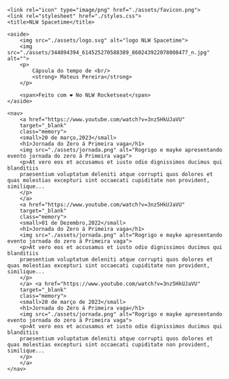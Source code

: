 <!DOCTYPE html>
<html lang="pt-br">
<head>
    <meta charset="UTF-8">
    <meta http-equiv="X-UA-Compatible" content="IE=edge">
    <meta name="viewport" content="width=device-width, initial-scale=1.0">
    <link rel="preconnect" href="https://fonts.googleapis.com">
    <link rel="preconnect" href="https://fonts.gstatic.com" crossorigin>
    <link href="https://fonts.googleapis.com/css2?family=Inter:wght@600&family=Roboto:wght@400;700&display=swap" rel="stylesheet">

    <link rel="icon" type="image/png" href="./assets/favicon.png">
    <link rel="stylesheet" href="./styles.css">
    <title>NLW Spacetime</title>
    
</head>
<body>

    <aside>
        <img src="./assets/logo.svg" alt="logo NLW Spacetime">
        <img src="./assets/344894394_614525270588389_860243922078008477_n.jpg" alt="">
        <p>
            Cápsula do tempo de <br/> 
            <strong> Mateus Pereira</strong>
        </p>    

        <span>Feito com ❤️ No NLW Rocketseat</span>
    </aside>

    <nav>
        <a href="https://www.youtube.com/watch?v=3nz5HkUJaVU"  
        target="_blank" 
        class="memory">
        <small>20 de março,2023</small>
        <h1>Jornada do Zero á Primeira vaga</h1>
        <img src="./assets/jornada.png" alt="Rogrigo e mayke apresentando evento jornada do zero á Primeira vaga">
        <p>At vero eos et accusamus et iusto odio dignissimos ducimus qui blanditiis 
        praesentium voluptatum deleniti atque corrupti quos dolores et quas molestias excepturi sint occaecati cupiditate non provident, similique...
        </p>
        </a>
        <a href="https://www.youtube.com/watch?v=3nz5HkUJaVU"  
        target="_blank" 
        class="memory">
        <small>01 de Dezembro,2022</small>
        <h1>Jornada do Zero á Primeira vaga</h1>
        <img src="./assets/jornada.png" alt="Rogrigo e mayke apresentando evento jornada do zero á Primeira vaga">
        <p>At vero eos et accusamus et iusto odio dignissimos ducimus qui blanditiis 
        praesentium voluptatum deleniti atque corrupti quos dolores et quas molestias excepturi sint occaecati cupiditate non provident, similique...
        </p>
        </a> <a href="https://www.youtube.com/watch?v=3nz5HkUJaVU"  
        target="_blank" 
        class="memory">
        <small>20 de março de 2023</small>
        <h1>Jornada do Zero á Primeira vaga</h1>
        <img src="./assets/jornada.png" alt="Rogrigo e mayke apresentando evento jornada do zero á Primeira vaga">
        <p>At vero eos et accusamus et iusto odio dignissimos ducimus qui blanditiis 
        praesentium voluptatum deleniti atque corrupti quos dolores et quas molestias excepturi sint occaecati cupiditate non provident, similique...
        </p>
        </a>
    </nav>
</body>
</html>
